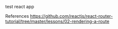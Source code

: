 test react app

References
https://github.com/reactjs/react-router-tutorial/tree/master/lessons/02-rendering-a-route
